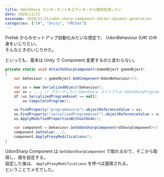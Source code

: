 ```yaml
---
title: UdonSharp コンポーネントをエディターから動的生成したい
date: 2020/11/21
basename: 2020/11/21/udon-sharp-component-editor-dynamic-generation
categories: ["C#", "Unity", "VRChat"]
---
```


Prefab からのセットアップ自動化みたいな想定で、 UdonBehaviour (U#) の中身をいじりたい。  
そんなときのいじりかた。

といっても、基本は Unity で Component 変更するのと変わらない。

```csharp
private static void AttachUSharpComponent(GameObject gameObject)
{
    var behaviour = gameObject.AddComponent<UdonBehaviour>();

    var so = new SerializedObject(behaviour);
    var us = ...; // アタッチしたい UdonSharp スクリプトの UdonSharpProgramAsset を何らかの方法で引っ張ってくる
    if (us.SerializedProgramAsset == null)
        us.CompileCsProgram();

    so.FindProperty("programSource").objectReferenceValue = us;
    so.FindProperty("serializedProgramAsset").objectReferenceValue = us.SerializedProgramAsset;
    so.ApplyModifiedPropertiesWithoutUndo();

    var component = behaviour.GetUdonSharpComponent<USharpComponent>();
    component.SetValue(...);
    component.ApplyProxyModifications();
}
```

UdonSharp Component は `GetUdonSharpComponent` で取れるので、そこから取得し、値を設定する。  
設定した後は、 `ApplyProxyModifications` を呼べば適用される。  
ということでメモでした。
